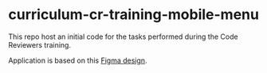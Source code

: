 # curriculum-cr-training-mobile-menu


This repo host an initial code for the tasks performed during the Code Reviewers training.

Application is based on this [Figma design](https://www.figma.com/file/t3EJUCAEViw3QasuJLPLVT/Microverse-Student-Potfolio-Templates-Main?node-id=1%3A1471).
